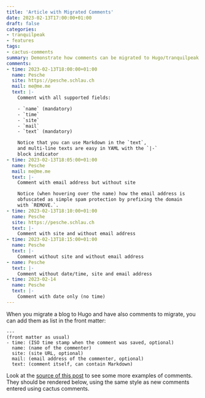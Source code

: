 ```yaml
---
title: 'Article with Migrated Comments'
date: 2023-02-13T17:00:00+01:00
draft: false
categories:
- tranquilpeak
- features
tags:
- cactus-comments
summary: Demonstrate how comments can be migrated to Hugo/tranquilpeak as front matter.
comments:
- time: 2023-02-13T18:00:00+01:00
  name: Pesche
  site: https://pesche.schlau.ch
  mail: me@me.me
  text: |-
    Comment with all supported fields:

    - `name` (mandatory)
    - `time`
    - `site`
    - `mail`
    - `text` (mandatory)

    Notice that you can use Markdown in the `text`,
    and multi-line texts are easy in YAML with the `|-`
    block indicator
- time: 2023-02-13T18:05:00+01:00
  name: Pesche
  mail: me@me.me
  text: |-
    Comment with email address but without site

    Notice (when hovering over the name) how the email address is
    obfuscated as simple spam protection by prefixing the domain
    with `REMOVE.`.
- time: 2023-02-13T18:10:00+01:00
  name: Pesche
  site: https://pesche.schlau.ch
  text: |-
    Comment with site and without email address
- time: 2023-02-13T18:15:00+01:00
  name: Pesche
  text: |-
    Comment without site and without email address
- name: Pesche
  text: |-
    Comment without date/time, site and email address
- time: 2023-02-14
  name: Pesche
  text: |-
    Comment with date only (no time)
---
```


When you migrate a blog to Hugo and have also comments to migrate,
you can add them as list in the front matter:

```
---
(front matter as usual)
- time: (ISO time stamp when the comment was saved, optional)
  name: (name of the commenter)
  site: (site URL, optional)
  mail: (email address of the commenter, optional)
  text: (comment itself, can contain Markdown)
```

Look at the [source of this post](https://github.com/pe-st/hugo-tranquilpeak-theme/blob/pesche/exampleSite/content/posts/pesche-migrated-comments.md) to see some more examples of comments.
They should be rendered below, using the same style as new comments entered
using cactus comments.

